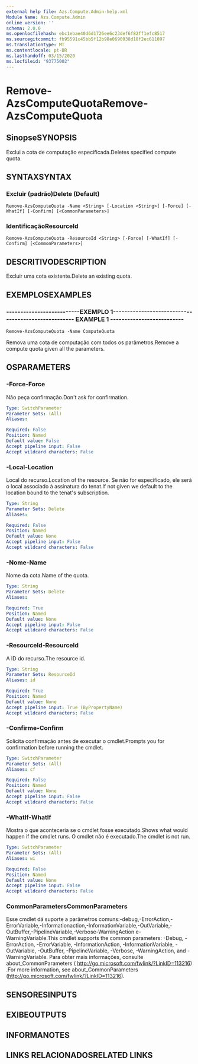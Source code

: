 ```yaml
---
external help file: Azs.Compute.Admin-help.xml
Module Name: Azs.Compute.Admin
online version: ''
schema: 2.0.0
ms.openlocfilehash: ebc1ebae40d6d1726ee6c23def6f82ff1efc8517
ms.sourcegitcommit: fb95591c45bb5f12b98e0690938d18f2ec611897
ms.translationtype: MT
ms.contentlocale: pt-BR
ms.lasthandoff: 03/15/2020
ms.locfileid: "93775002"
---
```

# <span data-ttu-id="3491b-101">Remove-AzsComputeQuota</span><span class="sxs-lookup"><span data-stu-id="3491b-101">Remove-AzsComputeQuota</span></span>

## <span data-ttu-id="3491b-102">Sinopse</span><span class="sxs-lookup"><span data-stu-id="3491b-102">SYNOPSIS</span></span>
<span data-ttu-id="3491b-103">Exclui a cota de computação especificada.</span><span class="sxs-lookup"><span data-stu-id="3491b-103">Deletes specified compute quota.</span></span>

## <span data-ttu-id="3491b-104">SYNTAX</span><span class="sxs-lookup"><span data-stu-id="3491b-104">SYNTAX</span></span>

### <span data-ttu-id="3491b-105">Excluir (padrão)</span><span class="sxs-lookup"><span data-stu-id="3491b-105">Delete (Default)</span></span>
```
Remove-AzsComputeQuota -Name <String> [-Location <String>] [-Force] [-WhatIf] [-Confirm] [<CommonParameters>]
```

### <span data-ttu-id="3491b-106">Identificação</span><span class="sxs-lookup"><span data-stu-id="3491b-106">ResourceId</span></span>
```
Remove-AzsComputeQuota -ResourceId <String> [-Force] [-WhatIf] [-Confirm] [<CommonParameters>]
```

## <span data-ttu-id="3491b-107">DESCRITIVO</span><span class="sxs-lookup"><span data-stu-id="3491b-107">DESCRIPTION</span></span>
<span data-ttu-id="3491b-108">Excluir uma cota existente.</span><span class="sxs-lookup"><span data-stu-id="3491b-108">Delete an existing quota.</span></span>

## <span data-ttu-id="3491b-109">EXEMPLOS</span><span class="sxs-lookup"><span data-stu-id="3491b-109">EXAMPLES</span></span>

### <span data-ttu-id="3491b-110">--------------------------EXEMPLO 1--------------------------</span><span class="sxs-lookup"><span data-stu-id="3491b-110">-------------------------- EXAMPLE 1 --------------------------</span></span>
```
Remove-AzsComputeQuota -Name ComputeQuota
```

<span data-ttu-id="3491b-111">Remova uma cota de computação com todos os parâmetros.</span><span class="sxs-lookup"><span data-stu-id="3491b-111">Remove a compute quota given all the parameters.</span></span>

## <span data-ttu-id="3491b-112">OS</span><span class="sxs-lookup"><span data-stu-id="3491b-112">PARAMETERS</span></span>

### <span data-ttu-id="3491b-113">-Force</span><span class="sxs-lookup"><span data-stu-id="3491b-113">-Force</span></span>
<span data-ttu-id="3491b-114">Não peça confirmação.</span><span class="sxs-lookup"><span data-stu-id="3491b-114">Don't ask for confirmation.</span></span>

```yaml
Type: SwitchParameter
Parameter Sets: (All)
Aliases: 

Required: False
Position: Named
Default value: False
Accept pipeline input: False
Accept wildcard characters: False
```

### <span data-ttu-id="3491b-115">-Local</span><span class="sxs-lookup"><span data-stu-id="3491b-115">-Location</span></span>
<span data-ttu-id="3491b-116">Local do recurso.</span><span class="sxs-lookup"><span data-stu-id="3491b-116">Location of the resource.</span></span> <span data-ttu-id="3491b-117">Se não for especificado, ele será o local associado à assinatura do tenat.</span><span class="sxs-lookup"><span data-stu-id="3491b-117">If not given we default to the location bound to the tenat's subscription.</span></span>

```yaml
Type: String
Parameter Sets: Delete
Aliases: 

Required: False
Position: Named
Default value: None
Accept pipeline input: False
Accept wildcard characters: False
```

### <span data-ttu-id="3491b-118">-Nome</span><span class="sxs-lookup"><span data-stu-id="3491b-118">-Name</span></span>
<span data-ttu-id="3491b-119">Nome da cota.</span><span class="sxs-lookup"><span data-stu-id="3491b-119">Name of the quota.</span></span>

```yaml
Type: String
Parameter Sets: Delete
Aliases: 

Required: True
Position: Named
Default value: None
Accept pipeline input: False
Accept wildcard characters: False
```

### <span data-ttu-id="3491b-120">-ResourceId</span><span class="sxs-lookup"><span data-stu-id="3491b-120">-ResourceId</span></span>
<span data-ttu-id="3491b-121">A ID do recurso.</span><span class="sxs-lookup"><span data-stu-id="3491b-121">The resource id.</span></span>

```yaml
Type: String
Parameter Sets: ResourceId
Aliases: id

Required: True
Position: Named
Default value: None
Accept pipeline input: True (ByPropertyName)
Accept wildcard characters: False
```

### <span data-ttu-id="3491b-122">-Confirme</span><span class="sxs-lookup"><span data-stu-id="3491b-122">-Confirm</span></span>
<span data-ttu-id="3491b-123">Solicita confirmação antes de executar o cmdlet.</span><span class="sxs-lookup"><span data-stu-id="3491b-123">Prompts you for confirmation before running the cmdlet.</span></span>

```yaml
Type: SwitchParameter
Parameter Sets: (All)
Aliases: cf

Required: False
Position: Named
Default value: None
Accept pipeline input: False
Accept wildcard characters: False
```

### <span data-ttu-id="3491b-124">-WhatIf</span><span class="sxs-lookup"><span data-stu-id="3491b-124">-WhatIf</span></span>
<span data-ttu-id="3491b-125">Mostra o que aconteceria se o cmdlet fosse executado.</span><span class="sxs-lookup"><span data-stu-id="3491b-125">Shows what would happen if the cmdlet runs.</span></span>
<span data-ttu-id="3491b-126">O cmdlet não é executado.</span><span class="sxs-lookup"><span data-stu-id="3491b-126">The cmdlet is not run.</span></span>

```yaml
Type: SwitchParameter
Parameter Sets: (All)
Aliases: wi

Required: False
Position: Named
Default value: None
Accept pipeline input: False
Accept wildcard characters: False
```

### <span data-ttu-id="3491b-127">CommonParameters</span><span class="sxs-lookup"><span data-stu-id="3491b-127">CommonParameters</span></span>
<span data-ttu-id="3491b-128">Esse cmdlet dá suporte a parâmetros comuns:-debug,-ErrorAction,-ErrorVariable,-Informationaction,-InformationVariable,-OutVariable,-OutBuffer,-PipelineVariable,-Verbose-WarningAction e-WarningVariable.</span><span class="sxs-lookup"><span data-stu-id="3491b-128">This cmdlet supports the common parameters: -Debug, -ErrorAction, -ErrorVariable, -InformationAction, -InformationVariable, -OutVariable, -OutBuffer, -PipelineVariable, -Verbose, -WarningAction, and -WarningVariable.</span></span> <span data-ttu-id="3491b-129">Para obter mais informações, consulte about_CommonParameters ( http://go.microsoft.com/fwlink/?LinkID=113216) .</span><span class="sxs-lookup"><span data-stu-id="3491b-129">For more information, see about_CommonParameters (http://go.microsoft.com/fwlink/?LinkID=113216).</span></span>

## <span data-ttu-id="3491b-130">SENSORES</span><span class="sxs-lookup"><span data-stu-id="3491b-130">INPUTS</span></span>

## <span data-ttu-id="3491b-131">EXIBE</span><span class="sxs-lookup"><span data-stu-id="3491b-131">OUTPUTS</span></span>

## <span data-ttu-id="3491b-132">INFORMA</span><span class="sxs-lookup"><span data-stu-id="3491b-132">NOTES</span></span>

## <span data-ttu-id="3491b-133">LINKS RELACIONADOS</span><span class="sxs-lookup"><span data-stu-id="3491b-133">RELATED LINKS</span></span>

